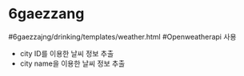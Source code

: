 # 6gaezzang
#6gaezzajng/drinking/templates/weather.html
#Openweatherapi 사용
- city ID를 이용한 날씨 정보 추출
- city name을 이용한 날씨 정보 추출 
